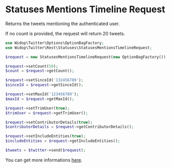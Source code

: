 # Statuses Mentions Timeline Request

Returns the tweets mentioning the authenticated user.

If no count is provided, the request will return 20 tweets.

``` php
use Widop\Twitter\Options\OptionBagFactory;
use Widop\Twitter\Rest\Statuses\StatusesMentionsTimelineRequest;

$request = new StatusesMentionsTimelineRequest(new OptionBagFactory());

$request->setCount(50);
$count = $request->getCount();

$request->setSinceId('132456789');
$sinceId = $request->getSinceId();

$request->setMaxId('123456789');
$maxId = $request->getMaxId();

$request->setTrimUser(true);
$trimUser = $request->getTrimUser();

$request->setContributorDetails(true);
$contributorDetails = $request->getContributorDetails();

$request->setIncludeEntities(true);
$includeEntities = $request->getIncludeEntities();

$tweets = $twitter->send($request);
```

You can get more informations [here](https://dev.twitter.com/docs/api/1.1/get/statuses/mentions_timeline).
